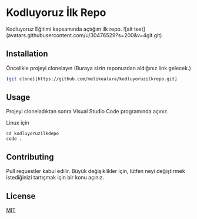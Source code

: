 # Kodluyoruz İlk Repo
Kodluyoruz Eğitimi kapsamında açtığım ilk repo. ![alt text](avatars.githubusercontent.com/u/30476529?s=200&v=4git git)

## Installation

Öncelikle projeyi clonelayın (Buraya sizin reponuzdan aldığınız link gelecek.)
```bash
(git clone)[https://github.com/melikealara/kodluyoruzilkrepo.git]
```

## Usage
Projeyi cloneladıktan sonra Visual Studio Code programında açınız.

Linux için
```linux
cd kodluyoruzilkdepo
code .
```

## Contributing
Pull requestler kabul edilir. Büyük değişiklikler için, lütfen neyi değiştirmek istediğinizi tartışmak için bir konu açınız.

## License
[MIT](https://choosealicense.com/licenses/mit/)

